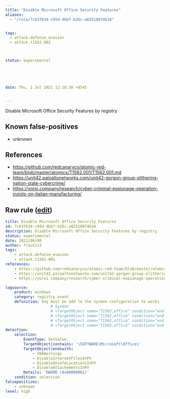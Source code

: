 ```yaml
---
title: "Disable Microsoft Office Security Features"
aliases:
  - "/rule/7c637634-c95d-4bbf-b26c-a82510874b34"


tags:
  - attack.defense_evasion
  - attack.t1562.001



status: experimental





date: Thu, 1 Jul 2021 12:18:30 +0545


---
```


Disable Microsoft Office Security Features by registry

<!--more-->


## Known false-positives

* unknown



## References

* https://github.com/redcanaryco/atomic-red-team/blob/master/atomics/T1562.001/T1562.001.md
* https://unit42.paloaltonetworks.com/unit42-gorgon-group-slithering-nation-state-cybercrime/
* https://yoroi.company/research/cyber-criminal-espionage-operation-insists-on-italian-manufacturing/


## Raw rule ([edit](https://github.com/SigmaHQ/sigma/edit/master/rules/windows/registry_event/registry_event_disable_microsoft_office_security_features.yml))
```yaml
title: Disable Microsoft Office Security Features
id: 7c637634-c95d-4bbf-b26c-a82510874b34
description: Disable Microsoft Office Security Features by registry
status: experimental
date: 2021/06/08
author: frack113
tags:
    - attack.defense_evasion
    - attack.t1562.001
references:
    - https://github.com/redcanaryco/atomic-red-team/blob/master/atomics/T1562.001/T1562.001.md
    - https://unit42.paloaltonetworks.com/unit42-gorgon-group-slithering-nation-state-cybercrime/
    - https://yoroi.company/research/cyber-criminal-espionage-operation-insists-on-italian-manufacturing/

logsource:
    product: windows
    category: registry_event
    definition: key must be add to the sysmon configuration to works
                    # Sysmon
                    # <TargetObject name="T1562,office" condition="end with">\VBAWarnings</TargetObject> 
                    # <TargetObject name="T1562,office" condition="end with">\DisableInternetFilesInPV</TargetObject>
                    # <TargetObject name="T1562,office" condition="end with">\DisableUnsafeLocationsInPV</TargetObject> 
                    # <TargetObject name="T1562,office" condition="end with">\DisableAttachementsInPV</TargetObject>   
detection:
    selection:
        EventType: SetValue
        TargetObject|contains: '\SOFTWARE\Microsoft\Office\'
        TargetObject|endswith:
            - VBAWarnings
            - DisableInternetFilesInPV
            - DisableUnsafeLocationsInPV
            - DisableAttachementsInPV
        Details: 'DWORD (0x00000001)'
    condition: selection
falsepositives:
    - unknown
level: high

```
